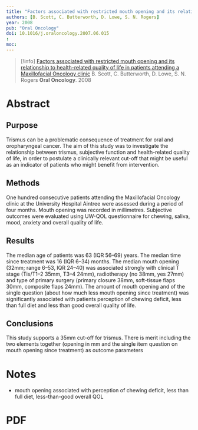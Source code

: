 ```yaml
---
title: "Factors associated with restricted mouth opening and its relationship to health-related quality of life in patients attending a Maxillofacial Oncology clinic"
authors: [B. Scott, C. Butterworth, D. Lowe, S. N. Rogers]
year: 2008
pub: "Oral Oncology"
doi: 10.1016/j.oraloncology.2007.06.015
: 
moc: 
---
```

>[!info]
[Factors associated with restricted mouth opening and its relationship to health-related quality of life in patients attending a Maxillofacial Oncology clinic](https://pubmed.ncbi.nlm.nih.gov/17826305/)
B. Scott, C. Butterworth, D. Lowe, S. N. Rogers
**Oral Oncology**. 2008

# Abstract
## Purpose
Trismus can be a problematic consequence of treatment for oral and oropharyngeal cancer. The aim of this study was to investigate the relationship between trismus, subjective function and health-related quality of life, in order to postulate a clinically relevant cut-off that might be useful as an indicator of patients who might benefit from intervention.

## Methods
One hundred consecutive patients attending the Maxillofacial Oncology clinic at the University Hospital Aintree were assessed during a period of four months. Mouth opening was recorded in millimetres. Subjective outcomes were evaluated using UW-QOL questionnaire for chewing, saliva, mood, anxiety and overall quality of life.

## Results
The median age of patients was 63 (IQR 56–69) years. The median time since treatment was 16 (IQR 6–34) months. The median mouth opening (32mm; range 6–53, IQR 24–40) was associated strongly with clinical T stage (Tis/T1–2 35mm, T3–4 24mm), radiotherapy (no 38mm, yes 27mm) and type of primary surgery (primary closure 38mm, soft-tissue flaps 30mm, composite flaps 24mm). The amount of mouth opening and of the single question (about how much less mouth opening since treatment) was significantly associated with patients perception of chewing deficit, less than full diet and less than good overall quality of life.

## Conclusions
This study supports a 35mm cut-off for trismus. There is merit including the two elements together (opening in mm and the single item question on mouth opening since treatment) as outcome parameters

# Notes
- mouth opening associated with perception of chewing deficit, less than full diet, less-than-good overall QOL
# PDF